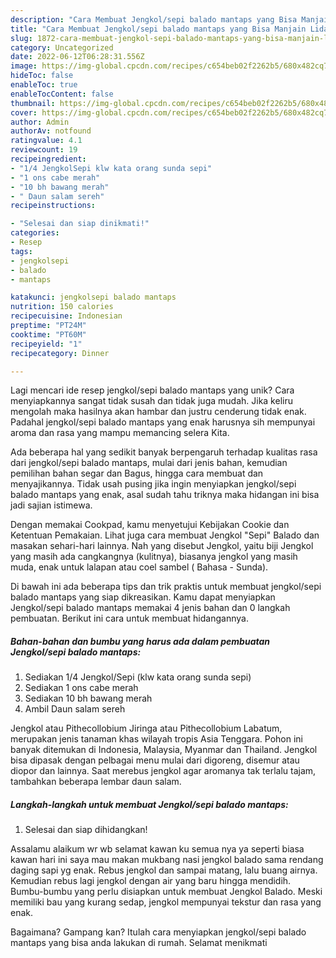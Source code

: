 ```yaml
---
description: "Cara Membuat Jengkol/sepi balado mantaps yang Bisa Manjain Lidah"
title: "Cara Membuat Jengkol/sepi balado mantaps yang Bisa Manjain Lidah"
slug: 1872-cara-membuat-jengkol-sepi-balado-mantaps-yang-bisa-manjain-lidah
category: Uncategorized
date: 2022-06-12T06:28:31.556Z
image: https://img-global.cpcdn.com/recipes/c654beb02f2262b5/680x482cq70/jengkolsepi-balado-mantaps-foto-resep-utama.jpg
hideToc: false
enableToc: true
enableTocContent: false
thumbnail: https://img-global.cpcdn.com/recipes/c654beb02f2262b5/680x482cq70/jengkolsepi-balado-mantaps-foto-resep-utama.jpg
cover: https://img-global.cpcdn.com/recipes/c654beb02f2262b5/680x482cq70/jengkolsepi-balado-mantaps-foto-resep-utama.jpg
author: Admin
authorAv: notfound
ratingvalue: 4.1
reviewcount: 19
recipeingredient:
- "1/4 JengkolSepi klw kata orang sunda sepi"
- "1 ons cabe merah"
- "10 bh bawang merah"
- " Daun salam sereh"
recipeinstructions:

- "Selesai dan siap dinikmati!"
categories:
- Resep
tags:
- jengkolsepi
- balado
- mantaps

katakunci: jengkolsepi balado mantaps 
nutrition: 150 calories
recipecuisine: Indonesian
preptime: "PT24M"
cooktime: "PT60M"
recipeyield: "1"
recipecategory: Dinner

---
```





Lagi mencari ide resep jengkol/sepi balado mantaps yang unik? Cara menyiapkannya sangat tidak susah dan tidak juga mudah. Jika keliru mengolah maka hasilnya akan hambar dan justru cenderung tidak enak. Padahal jengkol/sepi balado mantaps yang enak harusnya sih mempunyai aroma dan rasa yang mampu memancing selera Kita.





Ada beberapa hal yang sedikit banyak berpengaruh terhadap kualitas rasa dari jengkol/sepi balado mantaps, mulai dari jenis bahan, kemudian pemilihan bahan segar dan Bagus, hingga cara membuat dan menyajikannya. Tidak usah pusing jika ingin menyiapkan jengkol/sepi balado mantaps yang enak,      asal sudah tahu triknya maka hidangan ini bisa jadi sajian istimewa.














Dengan memakai Cookpad, kamu menyetujui Kebijakan Cookie dan Ketentuan Pemakaian. Lihat juga cara membuat Jengkol &#34;Sepi&#34; Balado dan masakan sehari-hari lainnya. Nah yang disebut Jengkol, yaitu biji Jengkol yang masih ada cangkangnya (kulitnya), biasanya jengkol yang masih muda, enak untuk lalapan atau coel sambel ( Bahasa - Sunda).






Di bawah ini ada beberapa tips dan trik praktis untuk membuat jengkol/sepi balado mantaps yang siap dikreasikan. Kamu dapat menyiapkan Jengkol/sepi balado mantaps memakai 4 jenis bahan dan 0 langkah pembuatan. Berikut ini cara untuk membuat hidangannya.

<!--inarticleads1-->

##### Bahan-bahan dan bumbu yang harus ada dalam pembuatan Jengkol/sepi balado mantaps:

1. Sediakan 1/4 Jengkol/Sepi (klw kata orang sunda sepi)
1. Sediakan 1 ons cabe merah
1. Sediakan 10 bh bawang merah
1. Ambil  Daun salam sereh


Jengkol atau Pithecollobium Jiringa atau Pithecollobium Labatum, merupakan jenis tanaman khas wilayah tropis Asia Tenggara. Pohon ini banyak ditemukan di Indonesia, Malaysia, Myanmar dan Thailand. Jengkol bisa dipasak dengan pelbagai menu mulai dari digoreng, disemur atau diopor dan lainnya. Saat merebus jengkol agar aromanya tak terlalu tajam, tambahkan beberapa lembar daun salam. 

<!--inarticleads2-->

##### Langkah-langkah untuk membuat Jengkol/sepi balado mantaps:


1. Selesai dan siap dihidangkan!

Assalamu alaikum wr wb selamat kawan ku semua nya ya seperti biasa kawan hari ini saya mau makan mukbang nasi jengkol balado sama rendang daging sapi yg enak. Rebus jengkol dan sampai matang, lalu buang airnya. Kemudian rebus lagi jengkol dengan air yang baru hingga mendidih. Bumbu-bumbu yang perlu disiapkan untuk membuat Jengkol Balado. Meski memiliki bau yang kurang sedap, jengkol mempunyai tekstur dan rasa yang enak. 

Bagaimana? Gampang kan? Itulah cara menyiapkan jengkol/sepi balado mantaps yang bisa anda lakukan di rumah. Selamat menikmati
